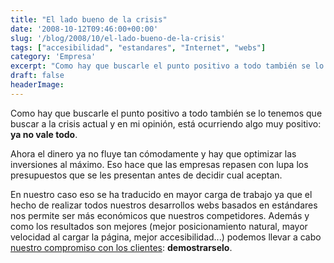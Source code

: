 ```yaml
---
title: "El lado bueno de la crisis"
date: '2008-10-12T09:46:00+00:00'
slug: '/blog/2008/10/el-lado-bueno-de-la-crisis'
tags: ["accesibilidad", "estandares", "Internet", "webs"]
category: 'Empresa'
excerpt: "Como hay que buscarle el punto positivo a todo también se lo tenemos que buscar a la crisis actual y en mi opinión, está ocurriendo algo muy positivo: **ya no vale todo**.Ahora el dinero ya no fluye ..."
draft: false
headerImage: 
---
```

Como hay que buscarle el punto positivo a todo también se lo tenemos que buscar a la crisis actual y en mi opinión, está ocurriendo algo muy positivo: **ya no vale todo**.

Ahora el dinero ya no fluye tan cómodamente y hay que optimizar las inversiones al máximo. Eso hace que las empresas repasen con lupa los presupuestos que se les presentan antes de decidir cual aceptan.

En nuestro caso eso se ha traducido en mayor carga de trabajo ya que el hecho de realizar todos nuestros desarrollos webs basados en estándares nos permite ser más económicos que nuestros competidores. Además y como los resultados son mejores (mejor posicionamiento natural, mayor velocidad al cargar la página, mejor accesibilidad...) podemos llevar a cabo [nuestro compromiso con los clientes](http://www.informatica32.es/creacion-y-mantenimiento-web/ "resultados demostrables"): **demostrarselo**.

